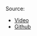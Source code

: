 Source: 
- [Video](https://www.youtube.com/watch?v=5CJA1Hbutqc&list=PLZoTAELRMXVOQPRG7VAuHL--y97opD5GQ&index=3)
- [Github](https://github.com/krishnaik06/Updated-Langchain/tree/main/chatbot)
